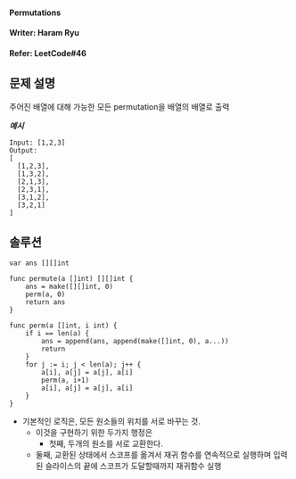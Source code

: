 #### Permutations  
#### Writer: Haram Ryu
#### Refer: LeetCode#46

## 문제 설명  
주어진 배열에 대해 가능한 모든 permutation을 배열의 배열로 출력  

***예시***
```
Input: [1,2,3]
Output:
[
  [1,2,3],
  [1,3,2],
  [2,1,3],
  [2,3,1],
  [3,1,2],
  [3,2,1]
]
```


## 솔루션

```
var ans [][]int

func permute(a []int) [][]int {
	ans = make([][]int, 0)
	perm(a, 0)
	return ans
}

func perm(a []int, i int) {
	if i == len(a) {
		ans = append(ans, append(make([]int, 0), a...))
		return
	}
	for j := i; j < len(a); j++ {
		a[i], a[j] = a[j], a[i]
		perm(a, i+1)
		a[i], a[j] = a[j], a[i]
	}
}

```
- 기본적인 로직은, 모든 원소들의 위치를 서로 바꾸는 것.
    - 이것을 구현하기 위한 두가지 행정은
        - 첫째, 두개의 원소를 서로 교환한다.
	- 둘째, 교환된 상태에서 스코프를 옮겨서 재귀 함수를 연속적으로 실행하며 입력된 슬라이스의 끝에 스코프가 도달할때까지 재귀함수 실행
